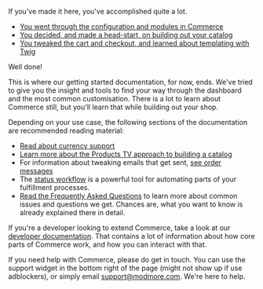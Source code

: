 If you've made it here, you've accomplished quite a lot. 

- [You went through the configuration and modules in Commerce](Configuration)
- [You decided, and made a head-start, on building out your catalog](Product_Catalog)
- [You tweaked the cart and checkout, and learned about templating with Twig](Cart_Checkout)

Well done!

This is where our getting started documentation, for now, ends. We've tried to give you the insight and tools to find your way through the dashboard and the most common customisation. There is a lot to learn about Commerce still, but you'll learn that while building out your shop.

Depending on your use case, the following sections of the documentation are recommended reading material:

- [Read about currency support](../Currencies)
- [Learn more about the Products TV approach to building a catalog](../Product_Catalog/Products_TV)
- For information about tweaking emails that get sent, [see order messages](../Orders/Messages)
- The [status workflow](../Statuses) is a powerful tool for automating parts of your fulfillment processes.
- [Read the Frequently Asked Questions](https://www.modmore.com/commerce/faqs/) to learn more about common issues and questions we get. Chances are, what you want to know is already explained there in detail.

If you're a developer looking to extend Commerce, take a look at our [developer documentation](../Developer). That contains a lot of information about how core parts of Commerce work, and how you can interact with that.

If you need help with Commerce, please do get in touch. You can use the support widget in the bottom right of the page (might not show up if use adblockers), or simply email support@modmore.com. We're here to help.
